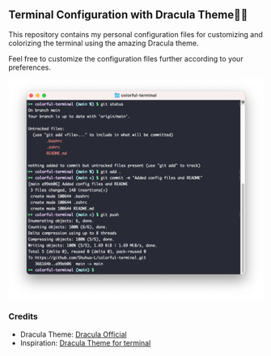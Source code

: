 ## Terminal Configuration with Dracula Theme🧛🏻

This repository contains my personal configuration files for customizing and colorizing the terminal using the amazing Dracula theme.

Feel free to customize the configuration files further according to your preferences.

  <p align="center">
      <img src="./images/colorful-terminal.png">
  </p>

### Credits

- Dracula Theme: [Dracula Official](https://draculatheme.com/)
- Inspiration: [Dracula Theme for terminal](https://draculatheme.com/terminal)
